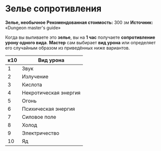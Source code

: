 # Зелье сопротивления

**Зелье, необычное**
**Рекомендованная стоимость:** 300 зм
**Источник:** «Dungeon master's guide»

Когда вы выпиваете это **зелье**, вы на **1 час** получаете **сопротивление урону одного вида**. **Мастер** сам выбирает **вид урона** или определяет его случайным образом из приведённых ниже вариантов.

| к10 | Вид урона             |
| --- | --------------------- |
| 1   | Звук                  |
| 2   | Излучение             |
| 3   | Кислота               |
| 4   | Некротическая энергия |
| 5   | Огонь                 |
| 6   | Психическая энергия   |
| 7   | Силовое поле          |
| 8   | Холод                 |
| 9   | Электричество         |
| 10  | Яд                    |